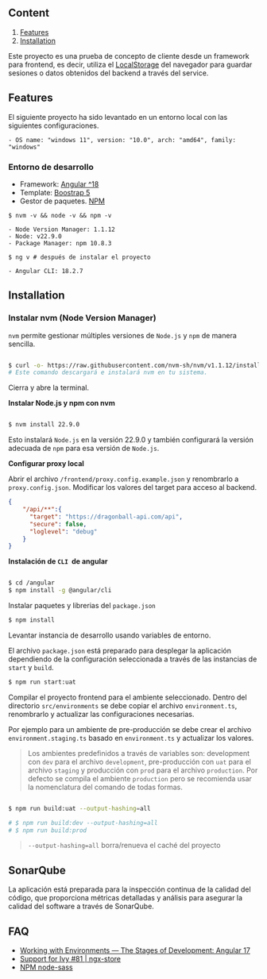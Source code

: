 ## Content

1. [Features](#features)
2. [Installation](#installation)

Este proyecto es una prueba de concepto de cliente desde un framework para frontend, es decir, utiliza el [LocalStorage](https://itelisoft.com/como-utilizar-el-localstorage-en-angula/) del navegador para guardar sesiones o datos obtenidos del backend a través del service.

## Features

El siguiente proyecto ha sido levantado en un entorno local con las siguientes configuraciones.

```
- OS name: "windows 11", version: "10.0", arch: "amd64", family: "windows"

```

### Entorno de desarrollo

* Framework: [Angular ^18](https://angular.dev/)
* Template: [Boostrap 5](https://fontawesome.com/v5/download)
* Gestor de paquetes. [NPM](https://www.npmjs.com/)

```node
$ nvm -v && node -v && npm -v

- Node Version Manager: 1.1.12
- Node: v22.9.0
- Package Manager: npm 10.8.3

$ ng v # después de instalar el proyecto

- Angular CLI: 18.2.7

```

## Installation

### Instalar nvm (Node Version Manager)

`nvm` permite gestionar múltiples versiones de `Node.js` y `npm` de manera sencilla.

```sh

$ curl -o- https://raw.githubusercontent.com/nvm-sh/nvm/v1.1.12/install.sh | bash
# Este comando descargará e instalará nvm en tu sistema.

```

Cierra y abre la terminal.


**Instalar Node.js y npm con nvm**

```sh

$ nvm install 22.9.0

```

Esto instalará `Node.js` en la versión 22.9.0 y también configurará la versión adecuada de `npm` para esa versión de `Node.js`.

**Configurar proxy local**

Abrir el archivo `/frontend/proxy.config.example.json` y renombrarlo a `proxy.config.json`. Modificar los valores del target para acceso al backend.

```json
{
    "/api/**":{
      "target": "https://dragonball-api.com/api",
      "secure": false,
      "loglevel": "debug"
    }
}
```

**Instalación de `CLI `de angular**

```sh

$ cd /angular
$ npm install -g @angular/cli

```

Instalar paquetes y librerias del `package.json`

```sh
$ npm install
```

Levantar instancia de desarrollo usando variables de entorno.

El archivo `package.json` está preparado para desplegar la aplicación dependiendo de la configuración seleccionada a través de las instancias de `start` y `build`.

```sh
$ npm run start:uat
```

Compilar el proyecto frontend para el ambiente seleccionado. Dentro del directorio `src/environments` se debe copiar el archivo `environment.ts`, renombrarlo y actualizar las configuraciones necesarias.

Por ejemplo para un ambiente de pre-producción se debe crear el archivo `environment.staging.ts` basado en `environment.ts` y actualizar los valores.

> Los ambientes predefinidos a través de variables son: development con `dev` para el archivo `development`, pre-producción con `uat` para el archivo `staging` y producción con `prod` para el archivo `production`. Por defecto se compila el ambiente `production` pero se recomienda usar la nomenclatura del comando de todas formas.

```sh

$ npm run build:uat --output-hashing=all

# $ npm run build:dev --output-hashing=all
# $ npm run build:prod

```
> `--output-hashing=all` borra/renueva el caché del proyecto

## SonarQube

La aplicación está preparada para la inspección continua de la calidad del código, que proporciona métricas detalladas y análisis para asegurar la calidad del software a través de SonarQube.

## FAQ

* [Working with Environments — The Stages of Development: Angular 17](https://alifrazansaputra.medium.com/working-with-environments-the-stages-of-development-angular-17-54f104990025)
* [Support for Ivy #81 | ngx-store ](https://github.com/zoomsphere/ngx-store/issues/81#issuecomment-607012983)
* [NPM node-sass](https://www.npmjs.com/package/node-sass)